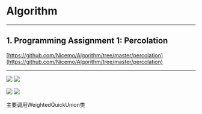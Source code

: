 # Algorithm
 

----------
## 1. Programming Assignment 1: Percolation
[https://github.com/Nicemo/Algorithm/tree/master/percolation](https://github.com/Nicemo/Algorithm/tree/master/percolation)




----------

![](http://coursera.cs.princeton.edu/algs4/assignments/percolation-50.png) ![](http://coursera.cs.princeton.edu/algs4/assignments/percolation-100.png)

![](http://coursera.cs.princeton.edu/algs4/assignments/percolation-150.png) ![](http://coursera.cs.princeton.edu/algs4/assignments/percolation-204.png)

主要调用WeightedQuickUnion类
